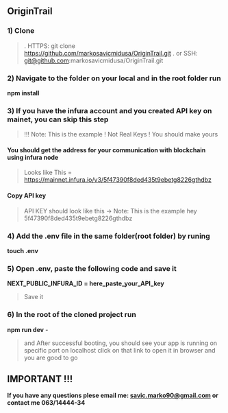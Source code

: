 ## OriginTrail

### 1) Clone
 
>.  HTTPS: git clone https://github.com/markosavicmidusa/OriginTrail.git 
>.  or
>   SSH: git@github.com:markosavicmidusa/OriginTrail.git

### 2) Navigate to the folder on your local and in the root folder run
**npm install**
   
### 3) If you have the infura account and you created API key on mainet, you can skip this step
>!!! Note: This is the example ! Not Real Keys ! You should make yours

#### You should get the address for your communication with blockchain using infura node 
>Looks like This = https://mainnet.infura.io/v3/5f47390f8ded435t9ebetg8226gthdbz
#### Copy API key
>API KEY should look like this  -> Note: This is the example hey 5f47390f8ded435t9ebetg8226gthdbz

### 4) Add the .env file in the same folder(root folder) by runing
**touch .env**

### 5) Open .env, paste the following code and save it
**NEXT_PUBLIC_INFURA_ID = here_paste_your_API_key**
> Save it

### 6) In the root of the cloned project run
**npm run dev** -
> and After successful booting, you should see your app is running on specific port on localhost
>click on that link to open it in browser and you are good to go

## IMPORTANT !!! 
 **If you have any questions plese email me: savic.marko90@gmail.com or contact me 063/14444-34**


